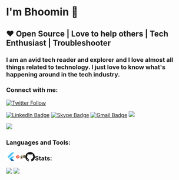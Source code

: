 # I'm Bhoomin 👋

## ❤ Open Source | Love to help others | Tech Enthusiast | Troubleshooter

### I am an avid tech reader and explorer and I love almost all things related to technology. I just love to know what's happening around in the tech industry.

### Connect with me:

[![Twitter Follow](https://img.shields.io/twitter/follow/bhoominnaik?color=1da1f2&logo=Twitter&style=for-the-badge)](https://twitter.com/intent/follow?original_referer=https%3A%2F%2Fgithub.com%2Fbhoominnaik&screen_name=bhoominnaik)

[![LinkedIn Badge](https://img.shields.io/badge/-Bhoomin%20Naik-blue?style=flat&logo=Linkedin&logoColor=white&link=https://www.linkedin.com/in/bhoomin-naik/)](https://www.linkedin.com/in/bhoomin-naik/)
[![Skype Badge](https://img.shields.io/badge/-bhoominnaik-blue?style=flat&logo=Skype&logoColor=white&link=skype:bhoominnaik)](skype:bhoominnaik)
[![Gmail Badge](https://img.shields.io/badge/-bhoominn@gmail.com-c14438?style=flat&logo=Gmail&logoColor=white&link=mailto:bhoominn@gmail.com)](mailto:bhoominn@gmail.com)
![](https://visitor-badge.glitch.me/badge?page_id=bhoominn.bhoominn)

<a href="https://www.buymeacoffee.com/bhoominn"><img src="https://img.buymeacoffee.com/button-api/?text=Buy me a coffee&emoji=&slug=bhoominn&button_colour=5F7FFF&font_colour=ffffff&font_family=Cookie&outline_colour=000000&coffee_colour=FFDD00"></a>


### Languages and Tools:
<img align="left" alt="Flutter" width="26px" src="https://raw.githubusercontent.com/github/explore/80688e429a7d4ef2fca1e82350fe8e3517d3494d/topics/flutter/flutter.png" />
<img align="left" alt="Git" width="26px" src="https://raw.githubusercontent.com/github/explore/80688e429a7d4ef2fca1e82350fe8e3517d3494d/topics/git/git.png" />
<img align="left" alt="GitHub" width="26px" src="https://raw.githubusercontent.com/github/explore/78df643247d429f6cc873026c0622819ad797942/topics/github/github.png" />

### Stats:
<img src="https://github-readme-stats.vercel.app/api?username=bhoominn" />
<img src="https://github-readme-stats.vercel.app/api/top-langs/?username=bhoominn" />
